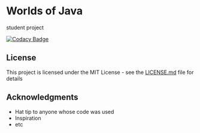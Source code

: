 # Worlds of Java
student project


[![Codacy Badge](https://api.codacy.com/project/badge/Grade/7a7f98affe704c3ca8906dd6d3fd69fa)](https://www.codacy.com/manual/pitchounvivi/world-of-java?utm_source=github.com&amp;utm_medium=referral&amp;utm_content=pitchounvivi/world-of-java&amp;utm_campaign=Badge_Grade)


## License

This project is licensed under the MIT License - see the [LICENSE.md](LICENSE.md) file for details

## Acknowledgments

* Hat tip to anyone whose code was used
* Inspiration
* etc
